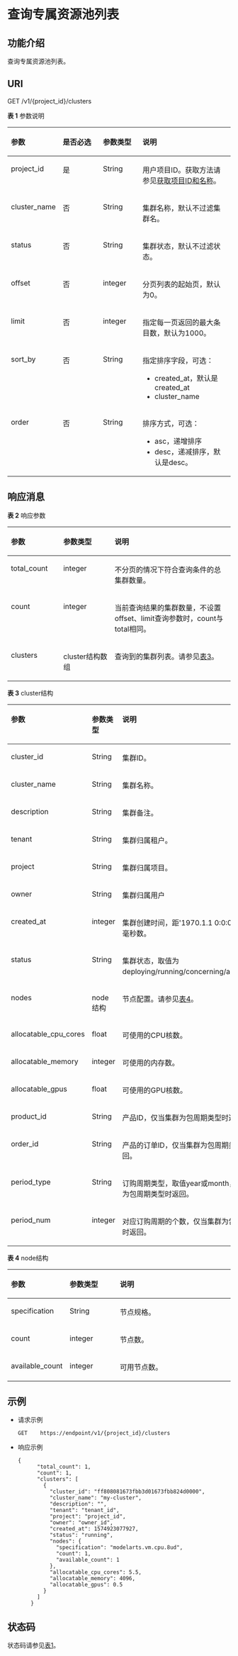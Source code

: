# 查询专属资源池列表<a name="modelarts_03_0201"></a>

## 功能介绍<a name="section11344325125111"></a>

查询专属资源池列表。

## URI<a name="section71158323522"></a>

GET /v1/\{project\_id\}/clusters

**表 1**  参数说明

<a name="table1464920913178"></a>
<table><thead align="left"><tr id="row1064929171718"><th class="cellrowborder" valign="top" width="18.81188118811881%" id="mcps1.2.5.1.1"><p id="p176494981719"><a name="p176494981719"></a><a name="p176494981719"></a>参数</p>
</th>
<th class="cellrowborder" valign="top" width="19.801980198019802%" id="mcps1.2.5.1.2"><p id="p76491499177"><a name="p76491499177"></a><a name="p76491499177"></a>是否必选</p>
</th>
<th class="cellrowborder" valign="top" width="18.445544554455445%" id="mcps1.2.5.1.3"><p id="p164989131716"><a name="p164989131716"></a><a name="p164989131716"></a>参数类型</p>
</th>
<th class="cellrowborder" valign="top" width="42.94059405940594%" id="mcps1.2.5.1.4"><p id="p16649129121715"><a name="p16649129121715"></a><a name="p16649129121715"></a>说明</p>
</th>
</tr>
</thead>
<tbody><tr id="row1764919201710"><td class="cellrowborder" valign="top" width="18.81188118811881%" headers="mcps1.2.5.1.1 "><p id="p1264969191710"><a name="p1264969191710"></a><a name="p1264969191710"></a>project_id</p>
</td>
<td class="cellrowborder" valign="top" width="19.801980198019802%" headers="mcps1.2.5.1.2 "><p id="p2064939191717"><a name="p2064939191717"></a><a name="p2064939191717"></a>是</p>
</td>
<td class="cellrowborder" valign="top" width="18.445544554455445%" headers="mcps1.2.5.1.3 "><p id="p16499914173"><a name="p16499914173"></a><a name="p16499914173"></a>String</p>
</td>
<td class="cellrowborder" valign="top" width="42.94059405940594%" headers="mcps1.2.5.1.4 "><p id="p864917971716"><a name="p864917971716"></a><a name="p864917971716"></a>用户项目ID。获取方法请参见<a href="获取项目ID和名称.md">获取项目ID和名称</a>。</p>
</td>
</tr>
<tr id="row146493931714"><td class="cellrowborder" valign="top" width="18.81188118811881%" headers="mcps1.2.5.1.1 "><p id="p66501395179"><a name="p66501395179"></a><a name="p66501395179"></a>cluster_name</p>
</td>
<td class="cellrowborder" valign="top" width="19.801980198019802%" headers="mcps1.2.5.1.2 "><p id="p265013911713"><a name="p265013911713"></a><a name="p265013911713"></a>否</p>
</td>
<td class="cellrowborder" valign="top" width="18.445544554455445%" headers="mcps1.2.5.1.3 "><p id="p1265079181714"><a name="p1265079181714"></a><a name="p1265079181714"></a>String</p>
</td>
<td class="cellrowborder" valign="top" width="42.94059405940594%" headers="mcps1.2.5.1.4 "><p id="p0650491176"><a name="p0650491176"></a><a name="p0650491176"></a>集群名称，默认不过滤集群名。</p>
</td>
</tr>
<tr id="row1765089161714"><td class="cellrowborder" valign="top" width="18.81188118811881%" headers="mcps1.2.5.1.1 "><p id="p1565013910175"><a name="p1565013910175"></a><a name="p1565013910175"></a>status</p>
</td>
<td class="cellrowborder" valign="top" width="19.801980198019802%" headers="mcps1.2.5.1.2 "><p id="p136507912170"><a name="p136507912170"></a><a name="p136507912170"></a>否</p>
</td>
<td class="cellrowborder" valign="top" width="18.445544554455445%" headers="mcps1.2.5.1.3 "><p id="p18650991172"><a name="p18650991172"></a><a name="p18650991172"></a>String</p>
</td>
<td class="cellrowborder" valign="top" width="42.94059405940594%" headers="mcps1.2.5.1.4 "><p id="p126508917179"><a name="p126508917179"></a><a name="p126508917179"></a>集群状态，默认不过滤状态。</p>
</td>
</tr>
<tr id="row8665337181711"><td class="cellrowborder" valign="top" width="18.81188118811881%" headers="mcps1.2.5.1.1 "><p id="p176651237141714"><a name="p176651237141714"></a><a name="p176651237141714"></a>offset</p>
</td>
<td class="cellrowborder" valign="top" width="19.801980198019802%" headers="mcps1.2.5.1.2 "><p id="p186651737151719"><a name="p186651737151719"></a><a name="p186651737151719"></a>否</p>
</td>
<td class="cellrowborder" valign="top" width="18.445544554455445%" headers="mcps1.2.5.1.3 "><p id="p7665193710173"><a name="p7665193710173"></a><a name="p7665193710173"></a>integer</p>
</td>
<td class="cellrowborder" valign="top" width="42.94059405940594%" headers="mcps1.2.5.1.4 "><p id="p106653374174"><a name="p106653374174"></a><a name="p106653374174"></a>分页列表的起始页，默认为0。</p>
</td>
</tr>
<tr id="row63037496175"><td class="cellrowborder" valign="top" width="18.81188118811881%" headers="mcps1.2.5.1.1 "><p id="p113041494172"><a name="p113041494172"></a><a name="p113041494172"></a>limit</p>
</td>
<td class="cellrowborder" valign="top" width="19.801980198019802%" headers="mcps1.2.5.1.2 "><p id="p43041949171716"><a name="p43041949171716"></a><a name="p43041949171716"></a>否</p>
</td>
<td class="cellrowborder" valign="top" width="18.445544554455445%" headers="mcps1.2.5.1.3 "><p id="p8304149151711"><a name="p8304149151711"></a><a name="p8304149151711"></a>integer</p>
</td>
<td class="cellrowborder" valign="top" width="42.94059405940594%" headers="mcps1.2.5.1.4 "><p id="p930454917176"><a name="p930454917176"></a><a name="p930454917176"></a>指定每一页返回的最大条目数，默认为1000。</p>
</td>
</tr>
<tr id="row76861129184"><td class="cellrowborder" valign="top" width="18.81188118811881%" headers="mcps1.2.5.1.1 "><p id="p176866216181"><a name="p176866216181"></a><a name="p176866216181"></a>sort_by</p>
</td>
<td class="cellrowborder" valign="top" width="19.801980198019802%" headers="mcps1.2.5.1.2 "><p id="p19686172121818"><a name="p19686172121818"></a><a name="p19686172121818"></a>否</p>
</td>
<td class="cellrowborder" valign="top" width="18.445544554455445%" headers="mcps1.2.5.1.3 "><p id="p11686427185"><a name="p11686427185"></a><a name="p11686427185"></a>String</p>
</td>
<td class="cellrowborder" valign="top" width="42.94059405940594%" headers="mcps1.2.5.1.4 "><p id="p164315594910"><a name="p164315594910"></a><a name="p164315594910"></a>指定排序字段，可选：</p>
<a name="ul14742135720492"></a><a name="ul14742135720492"></a><ul id="ul14742135720492"><li>created_at，默认是created_at</li><li>cluster_name</li></ul>
</td>
</tr>
<tr id="row11629161616189"><td class="cellrowborder" valign="top" width="18.81188118811881%" headers="mcps1.2.5.1.1 "><p id="p362931681812"><a name="p362931681812"></a><a name="p362931681812"></a>order</p>
</td>
<td class="cellrowborder" valign="top" width="19.801980198019802%" headers="mcps1.2.5.1.2 "><p id="p19629121611815"><a name="p19629121611815"></a><a name="p19629121611815"></a>否</p>
</td>
<td class="cellrowborder" valign="top" width="18.445544554455445%" headers="mcps1.2.5.1.3 "><p id="p862901691815"><a name="p862901691815"></a><a name="p862901691815"></a>String</p>
</td>
<td class="cellrowborder" valign="top" width="42.94059405940594%" headers="mcps1.2.5.1.4 "><p id="p72841230145017"><a name="p72841230145017"></a><a name="p72841230145017"></a>排序方式，可选：</p>
<a name="ul14672362502"></a><a name="ul14672362502"></a><ul id="ul14672362502"><li>asc，递增排序</li><li>desc，递减排序，默认是desc。</li></ul>
</td>
</tr>
</tbody>
</table>

## 响应消息<a name="section775911415526"></a>

**表 2**  响应参数

<a name="table10818184019183"></a>
<table><thead align="left"><tr id="row1881884081819"><th class="cellrowborder" valign="top" width="23.46%" id="mcps1.2.4.1.1"><p id="p14818040191812"><a name="p14818040191812"></a><a name="p14818040191812"></a>参数</p>
</th>
<th class="cellrowborder" valign="top" width="23%" id="mcps1.2.4.1.2"><p id="p581844071810"><a name="p581844071810"></a><a name="p581844071810"></a>参数类型</p>
</th>
<th class="cellrowborder" valign="top" width="53.54%" id="mcps1.2.4.1.3"><p id="p17818174015181"><a name="p17818174015181"></a><a name="p17818174015181"></a>说明</p>
</th>
</tr>
</thead>
<tbody><tr id="row7818540191813"><td class="cellrowborder" valign="top" width="23.46%" headers="mcps1.2.4.1.1 "><p id="p3818114091818"><a name="p3818114091818"></a><a name="p3818114091818"></a>total_count</p>
</td>
<td class="cellrowborder" valign="top" width="23%" headers="mcps1.2.4.1.2 "><p id="p08181940181813"><a name="p08181940181813"></a><a name="p08181940181813"></a>integer</p>
</td>
<td class="cellrowborder" valign="top" width="53.54%" headers="mcps1.2.4.1.3 "><p id="p1281824091817"><a name="p1281824091817"></a><a name="p1281824091817"></a>不分页的情况下符合查询条件的总集群数量。</p>
</td>
</tr>
<tr id="row11438859131815"><td class="cellrowborder" valign="top" width="23.46%" headers="mcps1.2.4.1.1 "><p id="p19438185915182"><a name="p19438185915182"></a><a name="p19438185915182"></a>count</p>
</td>
<td class="cellrowborder" valign="top" width="23%" headers="mcps1.2.4.1.2 "><p id="p184397598189"><a name="p184397598189"></a><a name="p184397598189"></a>integer</p>
</td>
<td class="cellrowborder" valign="top" width="53.54%" headers="mcps1.2.4.1.3 "><p id="p84398597185"><a name="p84398597185"></a><a name="p84398597185"></a>当前查询结果的集群数量，不设置offset、limit查询参数时，count与total相同。</p>
</td>
</tr>
<tr id="row1857761021919"><td class="cellrowborder" valign="top" width="23.46%" headers="mcps1.2.4.1.1 "><p id="p15771510101920"><a name="p15771510101920"></a><a name="p15771510101920"></a>clusters</p>
</td>
<td class="cellrowborder" valign="top" width="23%" headers="mcps1.2.4.1.2 "><p id="p107937161192"><a name="p107937161192"></a><a name="p107937161192"></a>cluster结构数组</p>
</td>
<td class="cellrowborder" valign="top" width="53.54%" headers="mcps1.2.4.1.3 "><p id="p1457718104198"><a name="p1457718104198"></a><a name="p1457718104198"></a>查询到的集群列表。请参见<a href="#table3329335121912">表3</a>。</p>
</td>
</tr>
</tbody>
</table>

**表 3**  cluster结构

<a name="table3329335121912"></a>
<table><thead align="left"><tr id="row5330123513191"><th class="cellrowborder" valign="top" width="23.46%" id="mcps1.2.4.1.1"><p id="p13330113518199"><a name="p13330113518199"></a><a name="p13330113518199"></a>参数</p>
</th>
<th class="cellrowborder" valign="top" width="23%" id="mcps1.2.4.1.2"><p id="p1033011359199"><a name="p1033011359199"></a><a name="p1033011359199"></a>参数类型</p>
</th>
<th class="cellrowborder" valign="top" width="53.54%" id="mcps1.2.4.1.3"><p id="p1233083571919"><a name="p1233083571919"></a><a name="p1233083571919"></a>说明</p>
</th>
</tr>
</thead>
<tbody><tr id="row1833033511191"><td class="cellrowborder" valign="top" width="23.46%" headers="mcps1.2.4.1.1 "><p id="p4330123512193"><a name="p4330123512193"></a><a name="p4330123512193"></a>cluster_id</p>
</td>
<td class="cellrowborder" valign="top" width="23%" headers="mcps1.2.4.1.2 "><p id="p53301135101916"><a name="p53301135101916"></a><a name="p53301135101916"></a>String</p>
</td>
<td class="cellrowborder" valign="top" width="53.54%" headers="mcps1.2.4.1.3 "><p id="p14330203571910"><a name="p14330203571910"></a><a name="p14330203571910"></a>集群ID。</p>
</td>
</tr>
<tr id="row10330143571917"><td class="cellrowborder" valign="top" width="23.46%" headers="mcps1.2.4.1.1 "><p id="p23301135161917"><a name="p23301135161917"></a><a name="p23301135161917"></a>cluster_name</p>
</td>
<td class="cellrowborder" valign="top" width="23%" headers="mcps1.2.4.1.2 "><p id="p23302356197"><a name="p23302356197"></a><a name="p23302356197"></a>String</p>
</td>
<td class="cellrowborder" valign="top" width="53.54%" headers="mcps1.2.4.1.3 "><p id="p104381952204"><a name="p104381952204"></a><a name="p104381952204"></a>集群名称。</p>
</td>
</tr>
<tr id="row113307353192"><td class="cellrowborder" valign="top" width="23.46%" headers="mcps1.2.4.1.1 "><p id="p63301235141912"><a name="p63301235141912"></a><a name="p63301235141912"></a>description</p>
</td>
<td class="cellrowborder" valign="top" width="23%" headers="mcps1.2.4.1.2 "><p id="p11330173591913"><a name="p11330173591913"></a><a name="p11330173591913"></a>String</p>
</td>
<td class="cellrowborder" valign="top" width="53.54%" headers="mcps1.2.4.1.3 "><p id="p19173171982014"><a name="p19173171982014"></a><a name="p19173171982014"></a>集群备注。</p>
</td>
</tr>
<tr id="row637093513206"><td class="cellrowborder" valign="top" width="23.46%" headers="mcps1.2.4.1.1 "><p id="p537003510203"><a name="p537003510203"></a><a name="p537003510203"></a>tenant</p>
</td>
<td class="cellrowborder" valign="top" width="23%" headers="mcps1.2.4.1.2 "><p id="p15371235132011"><a name="p15371235132011"></a><a name="p15371235132011"></a>String</p>
</td>
<td class="cellrowborder" valign="top" width="53.54%" headers="mcps1.2.4.1.3 "><p id="p19420541182017"><a name="p19420541182017"></a><a name="p19420541182017"></a>集群归属租户。</p>
</td>
</tr>
<tr id="row729917323203"><td class="cellrowborder" valign="top" width="23.46%" headers="mcps1.2.4.1.1 "><p id="p929963213208"><a name="p929963213208"></a><a name="p929963213208"></a>project</p>
</td>
<td class="cellrowborder" valign="top" width="23%" headers="mcps1.2.4.1.2 "><p id="p10299532122014"><a name="p10299532122014"></a><a name="p10299532122014"></a>String</p>
</td>
<td class="cellrowborder" valign="top" width="53.54%" headers="mcps1.2.4.1.3 "><p id="p182997326202"><a name="p182997326202"></a><a name="p182997326202"></a>集群归属项目。</p>
</td>
</tr>
<tr id="row85002299200"><td class="cellrowborder" valign="top" width="23.46%" headers="mcps1.2.4.1.1 "><p id="p050092972010"><a name="p050092972010"></a><a name="p050092972010"></a>owner</p>
</td>
<td class="cellrowborder" valign="top" width="23%" headers="mcps1.2.4.1.2 "><p id="p17500829102013"><a name="p17500829102013"></a><a name="p17500829102013"></a>String</p>
</td>
<td class="cellrowborder" valign="top" width="53.54%" headers="mcps1.2.4.1.3 "><p id="p1250013291208"><a name="p1250013291208"></a><a name="p1250013291208"></a>集群归属用户</p>
</td>
</tr>
<tr id="row13153262201"><td class="cellrowborder" valign="top" width="23.46%" headers="mcps1.2.4.1.1 "><p id="p1031572642020"><a name="p1031572642020"></a><a name="p1031572642020"></a>created_at</p>
</td>
<td class="cellrowborder" valign="top" width="23%" headers="mcps1.2.4.1.2 "><p id="p15315122692018"><a name="p15315122692018"></a><a name="p15315122692018"></a>integer</p>
</td>
<td class="cellrowborder" valign="top" width="53.54%" headers="mcps1.2.4.1.3 "><p id="p531532642014"><a name="p531532642014"></a><a name="p531532642014"></a>集群创建时间，距'1970.1.1 0:0:0 UTC'的毫秒数。</p>
</td>
</tr>
<tr id="row66782051218"><td class="cellrowborder" valign="top" width="23.46%" headers="mcps1.2.4.1.1 "><p id="p367813510215"><a name="p367813510215"></a><a name="p367813510215"></a>status</p>
</td>
<td class="cellrowborder" valign="top" width="23%" headers="mcps1.2.4.1.2 "><p id="p18678155202119"><a name="p18678155202119"></a><a name="p18678155202119"></a>String</p>
</td>
<td class="cellrowborder" valign="top" width="53.54%" headers="mcps1.2.4.1.3 "><p id="p1467810519212"><a name="p1467810519212"></a><a name="p1467810519212"></a>集群状态，取值为deploying/running/concerning/abnormal。</p>
</td>
</tr>
<tr id="row1192488152120"><td class="cellrowborder" valign="top" width="23.46%" headers="mcps1.2.4.1.1 "><p id="p692428162116"><a name="p692428162116"></a><a name="p692428162116"></a>nodes</p>
</td>
<td class="cellrowborder" valign="top" width="23%" headers="mcps1.2.4.1.2 "><p id="p735462219215"><a name="p735462219215"></a><a name="p735462219215"></a>node结构</p>
</td>
<td class="cellrowborder" valign="top" width="53.54%" headers="mcps1.2.4.1.3 "><p id="p4924289219"><a name="p4924289219"></a><a name="p4924289219"></a>节点配置。请参见<a href="#table1977248142212">表4</a>。</p>
</td>
</tr>
<tr id="row1930417313216"><td class="cellrowborder" valign="top" width="23.46%" headers="mcps1.2.4.1.1 "><p id="p12304153110210"><a name="p12304153110210"></a><a name="p12304153110210"></a>allocatable_cpu_cores</p>
</td>
<td class="cellrowborder" valign="top" width="23%" headers="mcps1.2.4.1.2 "><p id="p1830473119210"><a name="p1830473119210"></a><a name="p1830473119210"></a>float</p>
</td>
<td class="cellrowborder" valign="top" width="53.54%" headers="mcps1.2.4.1.3 "><p id="p1930423142114"><a name="p1930423142114"></a><a name="p1930423142114"></a>可使用的CPU核数。</p>
</td>
</tr>
<tr id="row2226173411211"><td class="cellrowborder" valign="top" width="23.46%" headers="mcps1.2.4.1.1 "><p id="p8226123422112"><a name="p8226123422112"></a><a name="p8226123422112"></a>allocatable_memory</p>
</td>
<td class="cellrowborder" valign="top" width="23%" headers="mcps1.2.4.1.2 "><p id="p222613347211"><a name="p222613347211"></a><a name="p222613347211"></a>integer</p>
</td>
<td class="cellrowborder" valign="top" width="53.54%" headers="mcps1.2.4.1.3 "><p id="p22261534152117"><a name="p22261534152117"></a><a name="p22261534152117"></a>可使用的内存数。</p>
</td>
</tr>
<tr id="row13543151172117"><td class="cellrowborder" valign="top" width="23.46%" headers="mcps1.2.4.1.1 "><p id="p3543165112114"><a name="p3543165112114"></a><a name="p3543165112114"></a>allocatable_gpus</p>
</td>
<td class="cellrowborder" valign="top" width="23%" headers="mcps1.2.4.1.2 "><p id="p13543185132117"><a name="p13543185132117"></a><a name="p13543185132117"></a>float</p>
</td>
<td class="cellrowborder" valign="top" width="53.54%" headers="mcps1.2.4.1.3 "><p id="p185431451132114"><a name="p185431451132114"></a><a name="p185431451132114"></a>可使用的GPU核数。</p>
</td>
</tr>
<tr id="row15082540216"><td class="cellrowborder" valign="top" width="23.46%" headers="mcps1.2.4.1.1 "><p id="p13508195410219"><a name="p13508195410219"></a><a name="p13508195410219"></a>product_id</p>
</td>
<td class="cellrowborder" valign="top" width="23%" headers="mcps1.2.4.1.2 "><p id="p17508754132114"><a name="p17508754132114"></a><a name="p17508754132114"></a>String</p>
</td>
<td class="cellrowborder" valign="top" width="53.54%" headers="mcps1.2.4.1.3 "><p id="p150810547213"><a name="p150810547213"></a><a name="p150810547213"></a>产品ID，仅当集群为包周期类型时返回。</p>
</td>
</tr>
<tr id="row13338151219225"><td class="cellrowborder" valign="top" width="23.46%" headers="mcps1.2.4.1.1 "><p id="p1533814122227"><a name="p1533814122227"></a><a name="p1533814122227"></a>order_id</p>
</td>
<td class="cellrowborder" valign="top" width="23%" headers="mcps1.2.4.1.2 "><p id="p1133851222216"><a name="p1133851222216"></a><a name="p1133851222216"></a>String</p>
</td>
<td class="cellrowborder" valign="top" width="53.54%" headers="mcps1.2.4.1.3 "><p id="p14338121217221"><a name="p14338121217221"></a><a name="p14338121217221"></a>产品的订单ID，仅当集群为包周期类型时返回。</p>
</td>
</tr>
<tr id="row2986191452215"><td class="cellrowborder" valign="top" width="23.46%" headers="mcps1.2.4.1.1 "><p id="p6986714122216"><a name="p6986714122216"></a><a name="p6986714122216"></a>period_type</p>
</td>
<td class="cellrowborder" valign="top" width="23%" headers="mcps1.2.4.1.2 "><p id="p18986111416229"><a name="p18986111416229"></a><a name="p18986111416229"></a>String</p>
</td>
<td class="cellrowborder" valign="top" width="53.54%" headers="mcps1.2.4.1.3 "><p id="p2986161413222"><a name="p2986161413222"></a><a name="p2986161413222"></a>订购周期类型，取值year或month，仅当集群为包周期类型时返回。</p>
</td>
</tr>
<tr id="row446823182215"><td class="cellrowborder" valign="top" width="23.46%" headers="mcps1.2.4.1.1 "><p id="p184684314228"><a name="p184684314228"></a><a name="p184684314228"></a>period_num</p>
</td>
<td class="cellrowborder" valign="top" width="23%" headers="mcps1.2.4.1.2 "><p id="p144682319220"><a name="p144682319220"></a><a name="p144682319220"></a>integer</p>
</td>
<td class="cellrowborder" valign="top" width="53.54%" headers="mcps1.2.4.1.3 "><p id="p19468133116224"><a name="p19468133116224"></a><a name="p19468133116224"></a>对应订购周期的个数，仅当集群为包周期类型时返回。</p>
</td>
</tr>
</tbody>
</table>

**表 4**  node结构

<a name="table1977248142212"></a>
<table><thead align="left"><tr id="row277648162213"><th class="cellrowborder" valign="top" width="23.46%" id="mcps1.2.4.1.1"><p id="p3773484224"><a name="p3773484224"></a><a name="p3773484224"></a>参数</p>
</th>
<th class="cellrowborder" valign="top" width="23%" id="mcps1.2.4.1.2"><p id="p4773486225"><a name="p4773486225"></a><a name="p4773486225"></a>参数类型</p>
</th>
<th class="cellrowborder" valign="top" width="53.54%" id="mcps1.2.4.1.3"><p id="p977114815227"><a name="p977114815227"></a><a name="p977114815227"></a>说明</p>
</th>
</tr>
</thead>
<tbody><tr id="row117712481229"><td class="cellrowborder" valign="top" width="23.46%" headers="mcps1.2.4.1.1 "><p id="p6771489229"><a name="p6771489229"></a><a name="p6771489229"></a>specification</p>
</td>
<td class="cellrowborder" valign="top" width="23%" headers="mcps1.2.4.1.2 "><p id="p16773483226"><a name="p16773483226"></a><a name="p16773483226"></a>String</p>
</td>
<td class="cellrowborder" valign="top" width="53.54%" headers="mcps1.2.4.1.3 "><p id="p103832116232"><a name="p103832116232"></a><a name="p103832116232"></a>节点规格。</p>
</td>
</tr>
<tr id="row1477148142219"><td class="cellrowborder" valign="top" width="23.46%" headers="mcps1.2.4.1.1 "><p id="p16773488223"><a name="p16773488223"></a><a name="p16773488223"></a>count</p>
</td>
<td class="cellrowborder" valign="top" width="23%" headers="mcps1.2.4.1.2 "><p id="p107720489222"><a name="p107720489222"></a><a name="p107720489222"></a>integer</p>
</td>
<td class="cellrowborder" valign="top" width="53.54%" headers="mcps1.2.4.1.3 "><p id="p5772483222"><a name="p5772483222"></a><a name="p5772483222"></a>节点数。</p>
</td>
</tr>
<tr id="row418711442319"><td class="cellrowborder" valign="top" width="23.46%" headers="mcps1.2.4.1.1 "><p id="p17187141402314"><a name="p17187141402314"></a><a name="p17187141402314"></a>available_count</p>
</td>
<td class="cellrowborder" valign="top" width="23%" headers="mcps1.2.4.1.2 "><p id="p181879143236"><a name="p181879143236"></a><a name="p181879143236"></a>integer</p>
</td>
<td class="cellrowborder" valign="top" width="53.54%" headers="mcps1.2.4.1.3 "><p id="p11646320112319"><a name="p11646320112319"></a><a name="p11646320112319"></a>可用节点数。</p>
</td>
</tr>
</tbody>
</table>

## 示例<a name="section5211618492"></a>

-   请求示例

    ```
    GET    https://endpoint/v1/{project_id}/clusters
    ```


-   响应示例

    ```
    {
          "total_count": 1,
          "count": 1,
          "clusters": [
            {
              "cluster_id": "ff808081673fbb3d01673fbb824d0000",
              "cluster_name": "my-cluster",
              "description": "",
              "tenant": "tenant_id",
              "project": "project_id",
              "owner": "owner_id",
              "created_at": 1574923077927,
              "status": "running",
              "nodes": {
                "specification": "modelarts.vm.cpu.8ud",
                "count": 1,
                "available_count": 1
              },
              "allocatable_cpu_cores": 5.5,
              "allocatable_memory": 4096,
              "allocatable_gpus": 0.5
            }
          ]
        }
    
    ```


## 状态码<a name="section16948739"></a>

状态码请参见[表1](状态码.md#table1450010510213)。

